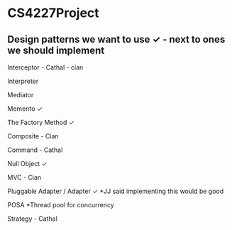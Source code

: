 CS4227Project
==============

Design patterns we want to use
✓ - next to ones we should implement
--------------

Interceptor - Cathal - cian

Interpreter

Mediator

Memento ✓

The Factory Method ✓

Composite - Cian

Command - Cathal

Null Object ✓

MVC  - Cian

Pluggable Adapter / Adapter ✓
*JJ said implementing this would be good

POSA
*Thread pool for concurrency

Strategy - Cathal
